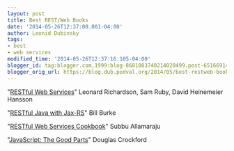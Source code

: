 ```yaml
---
layout: post
title: Best REST/Web Books
date: '2014-05-26T12:37:00.001-04:00'
author: Leonid Dubinsky
tags:
- best
- web services
modified_time: '2014-05-26T12:37:16.105-04:00'
blogger_id: tag:blogger.com,1999:blog-8681083740214020499.post-6516691450047106433
blogger_orig_url: https://blog.dub.podval.org/2014/05/best-restweb-books.html
---
```


"[RESTful Web Services](http://www.amazon.com/RESTful-Web-Services-Leonard-Richardson/dp/0596529260/)"
Leonard Richardson, Sam Ruby, David Heinemeier Hansson

"[RESTful Java with Jax-RS](http://www.amazon.com/RESTful-Java-Jax-RS-Animal-Guide/dp/0596158041/)"
Bill Burke

"[RESTful Web Services Cookbook](http://www.amazon.com/RESTful-Web-Services-Cookbook-Scalability/dp/0596801688/)"
Subbu Allamaraju

"[JavaScript: The Good Parts](http://www.amazon.com/JavaScript-Good-Parts-Douglas-Crockford/dp/0596517742/)"
Douglas Crockford



